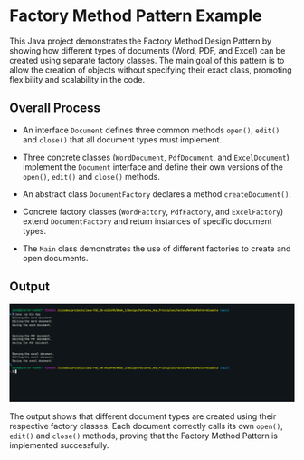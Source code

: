 # Factory Method Pattern Example

This Java project demonstrates the Factory Method Design Pattern by showing how different types of documents (Word, PDF, and Excel) can be created using separate factory classes. The main goal of this pattern is to allow the creation of objects without specifying their exact class, promoting flexibility and scalability in the code.

## Overall Process

- An interface `Document` defines three common methods `open()`, `edit()` and `close()` that all document types must implement.

- Three concrete classes (`WordDocument`, `PdfDocument`, and `ExcelDocument`) implement the `Document` interface and define their own versions of the `open()`, `edit()` and `close()` methods.

- An abstract class `DocumentFactory` declares a method `createDocument()`.

- Concrete factory classes (`WordFactory`, `PdfFactory`, and `ExcelFactory`) extend `DocumentFactory` and return instances of specific document types.

- The `Main` class demonstrates the use of different factories to create and open documents.

## Output

![Alt text](/Week_1/Design_Patterns_And_Principles/FactoryMethodPatternExample/output/image.png "Factory Method Output")

The output shows that different document types are created using their respective factory classes. Each document correctly calls its own `open()`, `edit()` and `close()` methods, proving that the Factory Method Pattern is implemented successfully.

